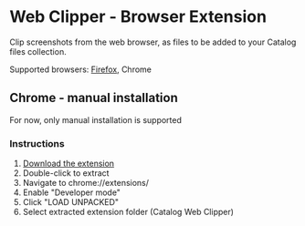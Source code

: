 # Web Clipper - Browser Extension

Clip screenshots from the web browser, as files to be added to your Catalog files collection.

Supported browsers: [Firefox](https://addons.mozilla.org/en-US/firefox/addon/catalog-web-clipper/),
Chrome

## Chrome - manual installation

For now, only manual installation is supported

### Instructions

1.  [Download the extension](https://github.com/amitnovick/catalog/releases/download/v0.3.0/catalog_web_clipper-0.3.0.zip)
2.  Double-click to extract
3.  Navigate to chrome://extensions/
4.  Enable "Developer mode"
5.  Click "LOAD UNPACKED"
6.  Select extracted extension folder (Catalog Web Clipper)
